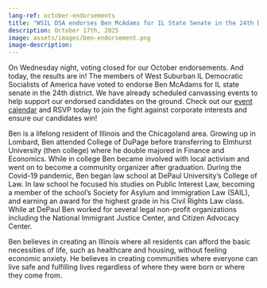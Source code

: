 ```yaml
---
lang-ref: october-endorsements
title: "WSIL DSA endorses Ben McAdams for IL State Senate in the 24th District"
description: October 17th, 2025
image: assets/images/ben-endorsement.png
image-description:
---
```


On Wednesday night, voting closed for our October endorsements.  And today, the results are in!  The members of West Suburban IL Democratic Socialists of America have voted to endorse Ben McAdams for IL state senate in the 24th district.  We have already scheduled canvassing events to help support our endorsed candidates on the ground.  Check out our [event calendar](/events) and RSVP today to join the fight against corporate interests and ensure our candidates win!

Ben is a lifelong resident of Illinois and the Chicagoland area. Growing up in Lombard, Ben attended College of DuPage before transferring to Elmhurst University (then college) where he double majored in Finance and Economics. While in college Ben became involved with local activism and went on to become a community organizer after graduation. During the Covid-19 pandemic, Ben began law school at DePaul University’s College of Law. In law school he focused his studies on Public Interest Law, becoming a member of the school’s Society for Asylum and Immigration Law (SAIL), and earning an award for the highest grade in his Civil Rights Law class. While at DePaul Ben worked for several legal non-profit organizations including the National Immigrant Justice Center, and Citizen Advocacy Center.

Ben believes in creating an Illinois where all residents can afford the basic necessities of life, such as healthcare and housing, without feeling economic anxiety. He believes in creating communities where everyone can live safe and fulfilling lives regardless of where they were born or where they come from.
